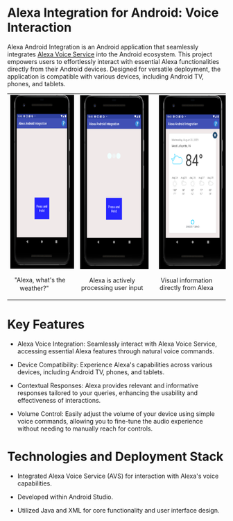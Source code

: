 # Alexa Integration for Android: Voice Interaction

Alexa Android Integration is an Android application that seamlessly integrates [Alexa Voice Service](https://developer.amazon.com/en-US/docs/alexa/alexa-voice-service/get-started-with-alexa-voice-service.html) into the Android ecosystem. This project empowers users to effortlessly interact with essential Alexa functionalities directly from their Android devices. Designed for versatile deployment, the application is compatible with various devices, including Android TV, phones, and tablets.

<div style="margin-left: 000px">
<table style="margin-left: 23;">
  <tr>
    <td style="text-align: center;">
      <img src="phone_normal.png" alt="Image 1" height="400">
      <p style="margin-left: auto; margin-right: 10px; text-align: center;">"Alexa, what's the weather?"ㅤㅤ  </p>
    </td>
    <td style="text-align: center;">
      <img src="phone_thinking.png" alt="Image 2" height="400">
      <p style="margin-left: auto; margin-right: 10px; text-align: center;">Alexa is actively processing user input</p>
    </td>
    <td style="text-align: center;">
      <img src="phone_weather.png" alt="Image 2" height="400" style="margin-left: 10px">
      <p style="margin-left: auto; margin-right: 10px; text-align: center;">Visual information directly from Alexa</p>
    </td>
  </tr>
</table>
</div>

# Key Features

- Alexa Voice Integration: Seamlessly interact with Alexa Voice Service, accessing essential Alexa features through natural voice commands.

- Device Compatibility: Experience Alexa's capabilities across various devices, including Android TV, phones, and tablets.

- Contextual Responses: Alexa provides relevant and informative responses tailored to your queries, enhancing the usability and effectiveness of interactions.

- Volume Control: Easily adjust the volume of your device using simple voice commands, allowing you to fine-tune the audio experience without needing to manually reach for controls.

# Technologies and Deployment Stack

- Integrated Alexa Voice Service (AVS) for interaction with Alexa's voice capabilities.

- Developed within Android Studio.

- Utilized Java and XML for core functionality and user interface design.
